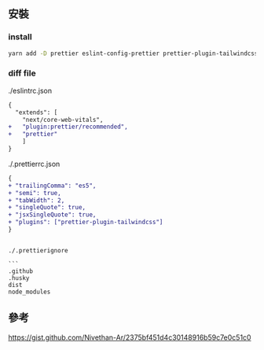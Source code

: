 ## 安裝

### install

```sh
yarn add -D prettier eslint-config-prettier prettier-plugin-tailwindcss
```

### diff file

./eslintrc.json

```diff
{
  "extends": [
    "next/core-web-vitals",
+   "plugin:prettier/recommended",
+   "prettier"
    ]
}

```

./.prettierrc.json

```diff
{
+ "trailingComma": "es5",
+ "semi": true,
+ "tabWidth": 2,
+ "singleQuote": true,
+ "jsxSingleQuote": true,
+ "plugins": ["prettier-plugin-tailwindcss"]
}

```

````

./.prettierignore

```
.github
.husky
dist
node_modules

````

## 參考

https://gist.github.com/Nivethan-Ar/2375bf451d4c30148916b59c7e0c51c0
